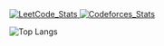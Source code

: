 
<a href="https://leetcode.com/Robot_chicken/">
<img src="https://leetcode.card.workers.dev/Robot_chicken?theme=dark&font=baloo&extension=null" alt="LeetCode_Stats" />
</a>
<a href="https://codeforces.com/profile/Robot_chicken">
<img src="https://codeforces-readme-stats.vercel.app/api/card?username=Robot_chicken&theme=dark&disable_animations=true&show_icons=false&force_username=false" alt="Codeforces_Stats" /> 
</a>

![Top Langs](https://github-readme-stats.vercel.app/api/top-langs/?username=Robot634&layout=compact)
